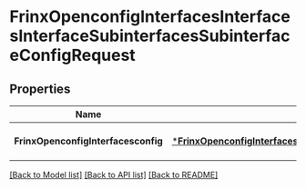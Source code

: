 # FrinxOpenconfigInterfacesInterfacesInterfaceSubinterfacesSubinterfaceConfigRequest

## Properties
Name | Type | Description | Notes
------------ | ------------- | ------------- | -------------
**FrinxOpenconfigInterfacesconfig** | [***FrinxOpenconfigInterfacesInterfacesInterfaceSubinterfacesSubinterfaceConfig**](frinx.openconfig.interfaces.interfaces.interface.subinterfaces.subinterface.Config.md) |  | [optional] [default to null]

[[Back to Model list]](../README.md#documentation-for-models) [[Back to API list]](../README.md#documentation-for-api-endpoints) [[Back to README]](../README.md)



